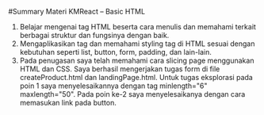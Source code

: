 #Summary Materi KMReact – Basic HTML

1. Belajar mengenai tag HTML beserta cara menulis dan memahami terkait berbagai struktur dan fungsinya dengan baik.
2. Mengaplikasikan tag dan memahami styling tag di HTML sesuai dengan kebutuhan seperti list, button, form, padding, dan lain-lain.
3. Pada penugasan saya telah memahami cara slicing page menggunakan HTML dan CSS. Saya berhasil mengerjakan tugas form di file createProduct.html dan landingPage.html. Untuk tugas eksplorasi pada poin 1 saya menyelesaikannya dengan tag minlength="6" maxlength="50". Pada poin ke-2 saya menyelesaikanya dengan cara memasukan link pada button.
